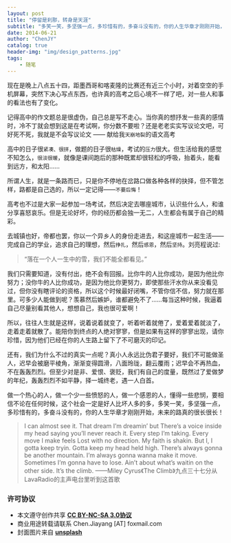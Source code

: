 ```yaml
---
layout: post
title: "停留是刹那，转身是天涯"
subtitle: "多笑一笑，多坚强一点，多珍惜有的，多奋斗没有的，你的人生华章才刚刚开始，未来的路真的很长很长"
date: 2014-06-21
author: "ChenJY"
catalog: true
header-img: "img/design_patterns.jpg"
tags:
    - 随笔
---
```


现在是晚上八点五十四，距墨西哥和喀麦隆的比赛还有近三个小时，对着空空的手机屏幕，突然下决心写点东西，也许真的高考之后心境不一样了吧，对一些人和事的看法也有了变化。

记得高中的作文题总是很虚伪，自己总是写不走心。当你真的想抒发一些真的感情时，冷不丁就会想到这是在考试啊，你分数不要啦？还是老老实实写议论文吧，可好死不死，我就是不会写议论文 —— 献给我`天崩地裂`的语文高考

高中的日子很`紧凑、很拼`，做题的日子很`枯燥`，考试的`压力`很大。但生活给我的感觉不知怎么，`很淡很暖`，就像是课间跑后的那种既累却很轻松的呼吸，抬着头，能看到远方，和太阳……

所谓人生，就是一条路而已，只是你不停地在岔路口做各种各样的抉择，但不管怎样，路都是自己选的，所以一定记得——`不要后悔`！

高考也不过是大家一起参加一场考试，然后决定去哪座城市，认识些什么人，和谁分享喜怒哀乐。但是无论好坏，你的经历都会独一无二，人生都会有属于自己的精彩。

去城镇也好，帝都也罢，你以一个异乡人的身份走进去，和这座城市一起生活——完成自己的学业，追求自己的理想，然后`挣扎`，然后`感恩`，然后`坚持`。刘亮程说过:

>“落在一个人一生中的雪，我们不能全都看见。”

我们只需要知道，没有付出，绝不会有回报。比你牛的人比你成功，是因为他比你努力；没你牛的人比你成功，是因为他比你更努力，即使那些汗水你从来没看见过，但你没有瞎评论的资格，所以这个时候最好闭嘴，不管你信不信，努力就在那里。可多少人能做到呢？羡慕然后嫉妒，谁都避免不了……每当这种时候，我逼着自己尽量别看其他人，想想自己，我也很可爱啊！

所以，往往人生就是这样，说着说着就变了，听着听着就倦了，爱着爱着就淡了，走着走着就散了。能陪你到终点的人绝对寥寥，但是如果有这样的寥寥出现，请你珍惜，因为他们已经在你的人生路上留下了不可磨灭的印记。

还有，我们为什么不过的真实一点呢？真小人永远比伪君子要好，我们不可能做圣人，迟早会被磨平棱角，渐渐变得圆滑，八面玲珑，翻云覆雨；迟早会不再热血，不在轰轰烈烈。但至少对是非、爱恨、褒贬，我们有自己的度量，既然过了爱做梦的年纪，轰轰烈烈不如平静，择一城终老，遇一人白首。

做一个热心的人，做一个少一些愤怒的人，做一个感恩的人，懂得一些悲悯，要相信不论在任何时候，这个社会一定是好人比坏人多的多，多笑一笑，多坚强一点，多珍惜有的，多奋斗没有的，你的人生华章才刚刚开始，未来的路真的很长很长！

>I can almost see it.
That dream I’m dreamin’ but
There’s a voice inside my head saying
you’ll never reach it.
Every step I’m taking.
Every move I make feels
Lost with no direction.
My faith is shakin.
But I, I gotta keep tryin.
Gotta keep my head held high.
There’s always gonna be another mountain.
I’m always gonna wanna make it move.
Sometimes I’m gonna have to lose.
Ain’t about what’s waitin on the other side.
It’s the climb.
                 ——Miley Cyrus《The Climb》九点三十七分从LavaRadio的主声电台里听到这首歌

### 许可协议
* 本文遵守创作共享 <a href="https://creativecommons.org/licenses/by-nc-sa/3.0/cn/" target="_blank"><b>CC BY-NC-SA 3.0协议</b></a>
* 商业用途转载请联系 Chen.Jiayang [AT] foxmail.com
* 封面图片来自 <a href="https://unsplash.com/" target="_blank"><b> unsplash </b></a>